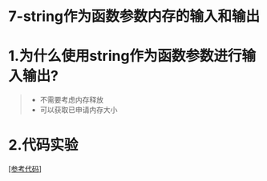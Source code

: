 # 7-string作为函数参数内存的输入和输出

# 1.为什么使用string作为函数参数进行输入输出?

>- 不需要考虑内存释放
>- 可以获取已申请内存大小

# 2.代码实验

[[参考代码]](https://github.com/WONGZEONJYU/cpp_memory_pool_note/tree/main/code/110_string_vector_mem)

>```c++
>
>```
>
>